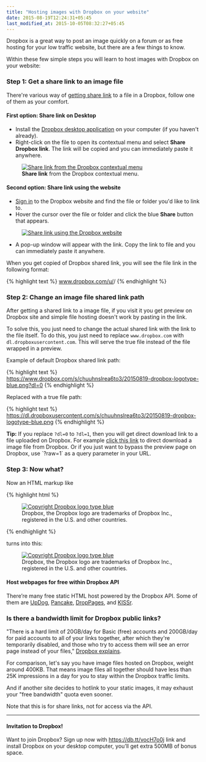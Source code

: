 ```yaml
---
title: "Hosting images with Dropbox on your website"
date: 2015-08-19T12:24:31+05:45
last_modified_at: 2015-10-05T08:32:27+05:45
---
```


<p class="lead">Dropbox is a great way to post an image quickly on a forum or as free hosting for your low traffic website, but there are a few things to know.</p>

Within these few simple steps you will learn to host images with Dropbox on your website:

### Step 1: Get a share link to an image file

There're various way of [getting share link](https://www.dropbox.com/help/167) to a file in a Dropbox, follow one of them as your comfort.

#### First option: Share link on Desktop

* Install the [Dropbox desktop application](https://www.dropbox.com/downloading) on your computer (if you haven't already).
* Right-click on the file to open its contextual menu and select **Share Dropbox link**. The link will be copied and you can immediately paste it anywhere.

<figure>
  <a href="//dl.dropboxusercontent.com/s/p9tbol9ln3pitet/20150819-dropbox-share-link-on-desktop.png">
    <img src="//dl.dropboxusercontent.com/s/p9tbol9ln3pitet/20150819-dropbox-share-link-on-desktop.png" alt="Share link from the Dropbox contextual menu" title="Share link from the Dropbox contextual menu">
  </a>
  <figcaption><strong>Share link</strong> from the Dropbox contextual menu.</figcaption>
</figure>

#### Second option: Share link using the website

* [Sign in](https://www.dropbox.com/login) to the Dropbox website and find the file or folder you'd like to link to.
* Hover the cursor over the file or folder and click the blue **Share** button that appears.

<figure>
  <a href="//dl.dropboxusercontent.com/s/q7gxq68yu5ujw7n/20150819-dropbox-bamboo-sharing-button-share-link-on-web.png">
    <img src="//dl.dropboxusercontent.com/s/q7gxq68yu5ujw7n/20150819-dropbox-bamboo-sharing-button-share-link-on-web.png" alt="Share link using the Dropbox website" title="Share link using the Dropbox website">
  </a>
</figure>

* A pop-up window will appear with the link. Copy the link to file and you can immediately paste it anywhere.

When you get copied of Dropbox shared link, you will see the file link in the following format:

{% highlight text %}
www.dropbox.com/u/<number>/<name of file>
{% endhighlight %}

### Step 2: Change an image file shared link path

After getting a shared link to a image file, if you visit it you get preview on Dropbox site and simple file hosting doesn't work by pasting in the link.

To solve this, you just need to change the actual shared link with the link to the file itself. To do this, you just need to replace `www.dropbox.com` with `dl.dropboxusercontent.com`. This will serve the true file instead of the file wrapped in a preview.

Example of default Dropbox shared link path:

{% highlight text %}
https://www.dropbox.com/s/chuuhnslrea6to3/20150819-dropbox-logotype-blue.png?dl=0
{% endhighlight %}

Replaced with a true file path:

{% highlight text %}
https://dl.dropboxusercontent.com/s/chuuhnslrea6to3/20150819-dropbox-logotype-blue.png
{% endhighlight %}

<div class="alert alert-info">
  <strong>Tip:</strong> If you replace <code>?dl=0</code> to <code>?dl=1</code>, then you will get direct download link to a file uploaded on Dropbox. For example <a href="//dl.dropboxusercontent.com/s/chuuhnslrea6to3/20150819-dropbox-logotype-blue.png?dl=1" class="alert-link">click this link</a> to direct download a image file from Dropbox. Or if you just want to bypass the preview page on Dropbox, use `?raw=1` as a query parameter in your URL.
</div>

### Step 3: Now what?

Now an HTML markup like

{% highlight html %}
<figure>
  <a href="//dl.dropboxusercontent.com/s/chuuhnslrea6to3/20150819-dropbox-logotype-blue.png">
    <img src="//dl.dropboxusercontent.com/s/chuuhnslrea6to3/20150819-dropbox-logotype-blue.png" alt="Copyright Dropbox logo type blue">
  </a>
  <figcaption>Dropbox, the Dropbox logo are trademarks of Dropbox Inc., registered in the U.S. and other countries.</figcaption>
</figure>
{% endhighlight %}

turns into this:

<figure>
  <a href="//dl.dropboxusercontent.com/s/chuuhnslrea6to3/20150819-dropbox-logotype-blue.png">
    <img src="//dl.dropboxusercontent.com/s/chuuhnslrea6to3/20150819-dropbox-logotype-blue.png" alt="Copyright Dropbox logo type blue">
  </a>
  <figcaption>Dropbox, the Dropbox logo are trademarks of Dropbox Inc., registered in the U.S. and other countries.</figcaption>
</figure>

<div class="alert alert-info">
  <h4>Host webpages for free within Dropbox API</h4>
  There’re many free static HTML host powered by the Dropbox API. Some of them are <a href="https://updog.co/" class="alert-link">UpDog</a>, <a href="https://pancake.io/" class="alert-link">Pancake</a>, <a href="http://droppages.com/" class="alert-link">DropPages</a>, and <a href="https://www.kissr.com/" class="alert-link">KISSr</a>.
</div>

### Is there a bandwidth limit for Dropbox public links?

"There is a hard limit of 20GB/day for Basic (free) accounts and 200GB/day for paid accounts to all of your links together, after which they're temporarily disabled, and those who try to access them will see an error page instead of your files," [Dropbox explains](https://www.dropbox.com/help/4204).

For comparison, let's say you have image files hosted on Dropbox, weight around 400KB. That means image files all together should have less than 25K impressions in a day for you to stay within the Dropbox traffic limits.

And if another site decides to hotlink to your static images, it may exhaust your "free bandwidth" quota even sooner.

Note that this is for share links, not for access via the API.

---

<div class="alert alert-info">
  <h4>Invitation to Dropbox!</h4>
  Want to join Dropbox? Sign up now with <a href="https://db.tt/vocH7o0j" class="alert-link">https://db.tt/vocH7o0j</a> link and install Dropbox on your desktop computer, you’ll get extra 500MB of bonus space.
</div>
